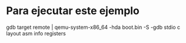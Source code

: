 # Para ejecutar este ejemplo
gdb
target remote | qemu-system-x86\_64 -hda boot.bin -S -gdb stdio
c
layout asm
info registers

